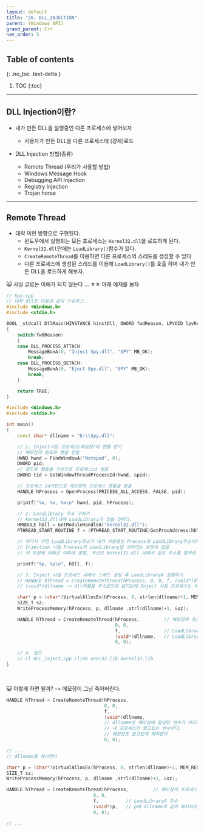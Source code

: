 ```yaml
---
layout: default
title: "26. DLL_INJECTION"
parent: (Windows API)
grand_parent: C++
nav_order: 3
---
```


## Table of contents
{: .no_toc .text-delta }

1. TOC
{:toc}

---

## DLL Injection이란?

* 내가 만든 DLL을 실행중인 다른 프로세스에 넣어보자
    * 사용자가 만든 DLL을 다른 프로세스에 (강제)로드

* DLL Injection 방법(종류)
    * Remote Thread (우리가 사용할 방법)
    * Windows Message Hook
    * Debugging API Injection
    * Registry Injection
    * Trojan horse 

---

## Remote Thread

* 대략 이런 방향으로 구현된다.
    * 윈도우에서 실행되는 모든 프로세스는 `Kernel32.dll`을 로드하게 된다.
    * `Kernel32.dll`안에는 `LoadLibrary()`함수가 있다.
    * `CreateRemoteThread`를 이용하면 다른 프로세스의 스레드를 생성할 수 있다
    * 다른 프로세스에 생성된 스레드를 이용해 `LoadLibrary()`를 호출 하며 내가 만든 DLL을 로드하게 해보자.

🙀 사실 글로는 이해가 되지 않는다 ... ㅎㅎ 아래 예제를 보자

```cpp
// Spy.cpp
// 대략 dll은 다음과 같이 구성하고..
#include <Windows.h>
#include <stdio.h>

BOOL _stdcall DllMain(HINSTANCE hinstDll, DWORD fwdReason, LPVOID lpvReserved)
{
    switch(fwdReason)
    {
    case DLL_PROCESS_ATTACH:
        MessageBoxA(0, "Inject Spy.dll", "SPY" MB_OK);
        break;
    case DLL_PROCESS_DETACH:
        MessageBoxA(0, "Eject Spy.dll", "SPY" MB_OK);
        break;
    }

    return TRUE;
}
```

```cpp
#include <Windows.h>
#include <stdio.h>

int main()
{
    const char* dllname = "D:\\Spy.dll";

    // 1. Inject시킬 프로세스(메모장)의 핸들 얻기
    // 메모장의 윈도우 핸들 얻음
    HWND hwnd = FindWindowA("Notepad", 0);
    DWORD pid;
    // 윈도우 핸들을 기반으로 프로세스id 얻음
    DWORD tid = GetWindowThreadProcessId(hwnd, &pid);

    // 프로세스 id기반으로 메모장의 프로세스 핸들을 얻음
    HANDLE hProcess = OpenProcess(PRICESS_ALL_ACCESS, FALSE, pid);

    printf("%x, %x, %x\n" hwnd, pid, hProcess);

    // 2. LoadLibrary 주소 구하기
    // kernel32.dll내에 LoadLibrary가 있을 것이다.
    HMODULE hDll = GetModuleHandleA("kernel32.dll");
    PTHREAD_START_ROUTINE f = (PTHREAD_START_ROUTINE)GetProcAddress(hDll, "LoadLibraryA");

    // 여기서 구한 LoadLibrary주소가 내가 사용중인 Process의 LoadLibrary주소이지
    // Injection 시킬 Process의 LoadLibrary일 것이라는 보장이 없음
    // 이 부분에 대해선 이후에 설명, 우선은 Kernel32.dll 내에서 같은 주소를 쓸꺼라 가정하자

    printf("%p, %p\n", hDll, f);

    // 3. Inject 시킬 프로세스 내에서 스래드 생성 후 LoadLibraryA 실행하기
    // HANDLE hThread = CreateRemoteThread(hProcess, 0, 0, f, (void*)dllname, 0, 0);
    // (void*)dllname -> dll이름을 주소값으로 넘기는데 Inject 시킬 프로세스는 이 주소공간에 메모리가 할당되어 있지 않음 -> 메모리 복사 필요

    char* p = (char*)VirtualAllocEx(hProcess, 0, strlen(dllname)+1, MEM_RESERVE | MEM_COMMIT, PAGE_READWRITE);
    SIZE_T sz;
    WriteProcessMemory(hProcess, p, dllname ,strl(dllname)+1, &sz);

    HANDLE hThread = CreateRemoteThread(hProcess,         // 메모장의 프로세스 핸들
                                        0, 0, 
                                        f,                // LoadLibraryA 주소
                                        (void*)dllname,   // LoadLibraryA에 넘길 파라미터
                                        0, 0);

    // 4. 빌드
    // cl DLL_inject.cpp /link user32.lib kernel32.lib
}
```

<br>

😺 이렇게 하면 될까? -> 메모장이 그냥 죽어버린다.

```cpp
HANDLE hThread = CreateRemoteThread(hProcess,
                                    0, 0, 
                                    f,
                                    (void*)dllname,   
                                    // dllname은 메모장에 할당된 변수가 아니라
                                    // 내 프로세스만 알고있는 변수이다.
                                    // 메모장도 알고있게 해야한다
                                    0, 0);
```

```cpp
// ...
// dllname을 복사한다

char* p = (char*)VirtualAllocEx(hProcess, 0, strlen(dllname)+1, MEM_RESERVE | MEM_COMMIT, PAGE_READWRITE);
SIZE_T sz;
WriteProcessMemory(hProcess, p, dllname ,strl(dllname)+1, &sz);

HANDLE hThread = CreateRemoteThread(hProcess,         // 메모장의 프로세스 핸들
                                0, 0, 
                                f,          // LoadLibraryA 주소
                                (void*)p,   // p에 dllname의 값이 복사되어 있음
                                0, 0);

// ...
```